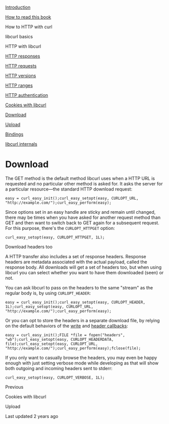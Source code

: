 <a href="../index.html" class="link-a079aa82--primary-53a25e66--logoLink-10d08504"></a>





<a href="../index.html" class="link-a079aa82--primary-53a25e66--logoLink-10d08504"></a>





<a href="../index.html" class="navButton-94f2579c--navButtonClickable-161b88ca"><span class="text-4505230f--UIH300-2063425d--textContentFamily-49a318e1--navButtonLabel-14a4968f">Introduction</span></a>

<a href="../how-to-read.html" class="navButton-94f2579c--navButtonClickable-161b88ca"><span class="text-4505230f--UIH300-2063425d--textContentFamily-49a318e1--navButtonLabel-14a4968f">How to read this book</span></a>





<span class="text-4505230f--UIH300-2063425d--textContentFamily-49a318e1--navButtonLabel-14a4968f">How to HTTP with curl</span>

<span class="text-4505230f--UIH300-2063425d--textContentFamily-49a318e1--navButtonLabel-14a4968f">libcurl basics</span>

<span class="text-4505230f--UIH300-2063425d--textContentFamily-49a318e1--navButtonLabel-14a4968f">HTTP with libcurl</span>

<a href="responses.html" class="navButton-94f2579c--pageItemWithChildrenNested-2c5d8183--navButtonClickable-161b88ca"><span class="text-4505230f--UIH300-2063425d--textContentFamily-49a318e1--navButtonLabel-14a4968f">HTTP responses</span></a>

<a href="requests.html" class="navButton-94f2579c--pageItemWithChildrenNested-2c5d8183--navButtonClickable-161b88ca"><span class="text-4505230f--UIH300-2063425d--textContentFamily-49a318e1--navButtonLabel-14a4968f">HTTP requests</span></a>

<a href="versions.html" class="navButton-94f2579c--pageItemWithChildrenNested-2c5d8183--navButtonClickable-161b88ca"><span class="text-4505230f--UIH300-2063425d--textContentFamily-49a318e1--navButtonLabel-14a4968f">HTTP versions</span></a>

<a href="ranges.html" class="navButton-94f2579c--pageItemWithChildrenNested-2c5d8183--navButtonClickable-161b88ca"><span class="text-4505230f--UIH300-2063425d--textContentFamily-49a318e1--navButtonLabel-14a4968f">HTTP ranges</span></a>

<a href="auth.html" class="navButton-94f2579c--pageItemWithChildrenNested-2c5d8183--navButtonClickable-161b88ca"><span class="text-4505230f--UIH300-2063425d--textContentFamily-49a318e1--navButtonLabel-14a4968f">HTTP authentication</span></a>

<a href="cookies.html" class="navButton-94f2579c--pageItemWithChildrenNested-2c5d8183--navButtonClickable-161b88ca"><span class="text-4505230f--UIH300-2063425d--textContentFamily-49a318e1--navButtonLabel-14a4968f">Cookies with libcurl</span></a>

<a href="download.html" class="navButton-94f2579c--pageItemWithChildrenNested-2c5d8183--navButtonClickable-161b88ca--navButtonOpened-6a88552e"><span class="text-4505230f--UIH300-2063425d--textContentFamily-49a318e1--navButtonLabel-14a4968f">Download</span></a>

<a href="upload.html" class="navButton-94f2579c--pageItemWithChildrenNested-2c5d8183--navButtonClickable-161b88ca"><span class="text-4505230f--UIH300-2063425d--textContentFamily-49a318e1--navButtonLabel-14a4968f">Upload</span></a>

<a href="../bindings.html" class="navButton-94f2579c--navButtonClickable-161b88ca"><span class="text-4505230f--UIH300-2063425d--textContentFamily-49a318e1--navButtonLabel-14a4968f">Bindings</span></a>

<a href="../internals.html" class="navButton-94f2579c--navButtonClickable-161b88ca"><span class="text-4505230f--UIH300-2063425d--textContentFamily-49a318e1--navButtonLabel-14a4968f">libcurl internals</span></a>

<a href="../bookindex.html" class="navButton-94f2579c--navButtonClickable-161b88ca"><span class="text-4505230f--UIH300-2063425d--textContentFamily-49a318e1--navButtonLabel-14a4968f"></span></a>





# <span class="text-4505230f--DisplayH900-bfb998fa--textContentFamily-49a318e1">Download</span>

<span class="text-4505230f--UIH300-2063425d--textUIFamily-5ebd8e40--text-8ee2c8b2"></span>

<span class="text-4505230f--TextH400-3033861f--textContentFamily-49a318e1"><span data-key="f6ff1302addf493eacb0256ab0aff611"><span data-offset-key="f6ff1302addf493eacb0256ab0aff611:0">The GET method is the default method libcurl uses when a HTTP URL is requested and no particular other method is asked for. It asks the server for a particular resource—the standard HTTP download request:</span></span></span>

    easy = curl_easy_init();curl_easy_setopt(easy, CURLOPT_URL, "http://example.com/");curl_easy_perform(easy);

<span class="text-4505230f--TextH400-3033861f--textContentFamily-49a318e1"><span data-key="871383ac47aa481d85f35ffa877329cf"><span data-offset-key="871383ac47aa481d85f35ffa877329cf:0">Since options set in an easy handle are sticky and remain until changed, there may be times when you have asked for another request method than GET and then want to switch back to GET again for a subsequent request. For this purpose, there's the </span><span data-offset-key="871383ac47aa481d85f35ffa877329cf:1">`CURLOPT_HTTPGET`</span><span data-offset-key="871383ac47aa481d85f35ffa877329cf:2"> option:</span></span></span>

    curl_easy_setopt(easy, CURLOPT_HTTPGET, 1L);

<span class="text-4505230f--HeadingH700-04e1a2a3--textContentFamily-49a318e1"><span data-key="1caa475410e2454cb0d05a5134248404"><span data-offset-key="1caa475410e2454cb0d05a5134248404:0">Download headers too</span></span></span>

<span class="text-4505230f--TextH400-3033861f--textContentFamily-49a318e1"><span data-key="eae44d66563a4336b0b281a14210b1fb"><span data-offset-key="eae44d66563a4336b0b281a14210b1fb:0">A HTTP transfer also includes a set of response headers. Response headers are metadata associated with the actual payload, called the response body. All downloads will get a set of headers too, but when using libcurl you can select whether you want to have them downloaded (seen) or not.</span></span></span>

<span class="text-4505230f--TextH400-3033861f--textContentFamily-49a318e1"><span data-key="e58200d7429c49b2b61b8729ed2d034e"><span data-offset-key="e58200d7429c49b2b61b8729ed2d034e:0">You can ask libcurl to pass on the headers to the same "stream" as the regular body is, by using </span><span data-offset-key="e58200d7429c49b2b61b8729ed2d034e:1">`CURLOPT_HEADER`</span><span data-offset-key="e58200d7429c49b2b61b8729ed2d034e:2">:</span></span></span>

    easy = curl_easy_init();curl_easy_setopt(easy, CURLOPT_HEADER, 1L);curl_easy_setopt(easy, CURLOPT_URL, "http://example.com/");curl_easy_perform(easy);

<span class="text-4505230f--TextH400-3033861f--textContentFamily-49a318e1"><span data-key="418104d89fde43a49f87c202ddcd266c"><span data-offset-key="418104d89fde43a49f87c202ddcd266c:0">Or you can opt to store the headers in a separate download file, by relying on the default behaviors of the </span></span><a href="../libcurl/callbacks/write.html" class="link-a079aa82--primary-53a25e66--link-faf6c434"><span data-key="afb7bd71e8f2423f8114c2ba7b9c4f94"><span data-offset-key="afb7bd71e8f2423f8114c2ba7b9c4f94:0">write</span></span></a><span data-key="64d8c984a1264143b4392252e86bd7bc"><span data-offset-key="64d8c984a1264143b4392252e86bd7bc:0"> and </span></span><a href="../libcurl/callbacks/header.html" class="link-a079aa82--primary-53a25e66--link-faf6c434"><span data-key="2250e495e4394e5880df410277dea99f"><span data-offset-key="2250e495e4394e5880df410277dea99f:0">header callbacks</span></span></a><span data-key="23f177d7526a4fec9d0254b95eb0394e"><span data-offset-key="23f177d7526a4fec9d0254b95eb0394e:0">:</span></span></span>

    easy = curl_easy_init();FILE *file = fopen("headers", "wb");curl_easy_setopt(easy, CURLOPT_HEADERDATA, file);curl_easy_setopt(easy, CURLOPT_URL, "http://example.com/");curl_easy_perform(easy);fclose(file);

<span class="text-4505230f--TextH400-3033861f--textContentFamily-49a318e1"><span data-key="67c1a54fff984564bba7468dcaf5fd11"><span data-offset-key="67c1a54fff984564bba7468dcaf5fd11:0">If you only want to casually browse the headers, you may even be happy enough with just setting verbose mode while developing as that will show both outgoing and incoming headers sent to stderr:</span></span></span>

    curl_easy_setopt(easy, CURLOPT_VERBOSE, 1L);

<a href="cookies.html" class="reset-3c756112--card-6570f064--whiteCard-fff091a4--cardPrevious-56a5e674"></a>

<span class="text-4505230f--TextH200-a3425406--textContentFamily-49a318e1">Previous</span>

<span class="text-4505230f--UIH400-4e41e82a--textContentFamily-49a318e1">Cookies with libcurl</span>

<a href="upload.html" class="reset-3c756112--card-6570f064--whiteCard-fff091a4--cardNext-19241c42"></a>


<span class="text-4505230f--UIH400-4e41e82a--textContentFamily-49a318e1">Upload</span>



<span class="text-4505230f--TextH200-a3425406--textContentFamily-49a318e1">Last updated 2 years ago</span>



